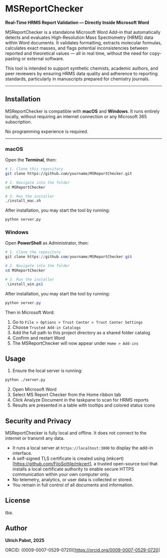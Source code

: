 # MSReportChecker

**Real-Time HRMS Report Validation — Directly Inside Microsoft Word**

MSReportChecker is a standalone Microsoft Word Add-in that automatically detects and evaluates High-Resolution Mass Spectrometry (HRMS) data within Word documents.
It validates formatting, extracts molecular formulas, calculates exact masses, and flags potential inconsistencies between reported and theoretical values — all in real time, without the need for copy-pasting or external software.

This tool is intended to support synthetic chemists, academic authors, and peer reviewers by ensuring HRMS data quality and adherence to reporting standards, particularly in manuscripts prepared for chemistry journals.

---

## Installation

MSReportChecker is compatible with **macOS** and **Windows**. It runs entirely locally, without requiring an internet connection or any Microsoft 365 subscription.

No programming experience is required.

---

### macOS

Open the **Terminal**, then:

```bash
# 1. Clone this repository
git clone https://github.com/yourname/MSReportChecker.git

# 2. Navigate into the folder
cd MSReportChecker

# 3. Run the installer
./install_mac.sh
```
After installation, you may start the tool by running:
```bash
python server.py
```

### Windows

Open **PowerShell** as Administrator, then:

```powershell
# 1. Clone the repository
git clone https://github.com/yourname/MSReportChecker.git

# 2. Navigate into the folder
cd MSReportChecker

# 3. Run the installer
.\install_win.ps1
```
After installation, you may start the tool by running:
```powershell
python server.py
```

Then in Microsoft Word:
1.	Go to `File > Options > Trust Center > Trust Center Settings`
2.	Choose `Trusted Add-in Catalogs`
3.	Add the full path to this project directory as a shared folder catalog
4.	Confirm and restart Word
5.	The MSReportChecker will now appear under `Home > Add-ins`


## Usage

1.  Ensure the local server is running:
```bash
python ./server.py
```
2.	Open Microsoft Word
3.	Select MS Report Checker from the Home ribbon tab
4.	Click Analyze Document in the taskpane to scan for HRMS reports
5.	Results are presented in a table with tooltips and colored status icons

## Security and Privacy

MSReportChecker is fully local and offline. It does not connect to the internet or transmit any data.
-	It runs a local server at `https://localhost:3000` to display the add-in interface.
-	A self-signed TLS certificate is created using (mkcert)[https://github.com/FiloSottile/mkcert], a trusted open-source tool that installs a local certificate authority to enable secure HTTPS communication within your own computer only.
-	No telemetry, analytics, or user data is collected or stored.
-	You remain in full control of all documents and information.

## License

tba.

## Author

**Ulrich Pabst, 2025**

ORCID: (0009-0007-0529-0720)[https://orcid.org/0009-0007-0529-0720]








